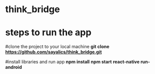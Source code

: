# think_bridge
# steps to run the app

#clone the project to your local machine
**git clone https://github.com/sayalics/think_bridge.git**

#install libraries and run app
**npm install**
**npm start**
**react-native run-android**
